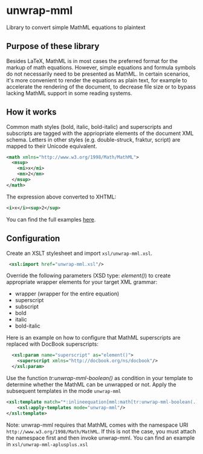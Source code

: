 # unwrap-mml
Library to convert simple MathML equations to plaintext

## Purpose of these library

Besides LaTeX, MathML is in most cases the preferred format for the markup
of math equations. However, simple equations and formula symbols do not
necessarily need to be presented as MathML. In certain scenarios, it's more
convenient to render the equations as plain text, for example to accelerate the
rendering of the document, to decrease file size or to bypass lacking MathML
support in some reading systems.

## How it works

Common math styles (bold, italic, bold-italic) and superscripts and subscripts are
tagged with the appriopriate elements of the document XML schema. Letters in other
styles (e.g. double-struck, fraktur, script) are mapped to their Unicode equivalent.

```xml
<math xmlns="http://www.w3.org/1998/Math/MathML">
  <msup>
    <mi>x</mi>
    <mn>2</mn>
  </msup>
</math>
```

The expression above converted to XHTML:


```xml
<i>x</i><sup>2</sup>
```

You can find the full examples [here](https://github.com/transpect/unwrap-mml/blob/master/example).

## Configuration

Create an XSLT stylesheet and import `xsl/unwrap-mml.xsl`.

```xml
 <xsl:import href="unwrap-mml.xsl"/>
```

Override the following parameters (XSD type: _element()_) to create appropriate
wrapper elements for your target XML grammar:

* wrapper (wrapper for the entire equation)
* superscript
* subscript
* bold
* italic
* bold-italic

Here is an example on how to configure that MathML superscripts are replaced
with DocBook superscripts:

```xml
  <xsl:param name="superscript" as="element()">
    <superscript xmlns="http://docbook.org/ns/docbook"/>
  </xsl:param>
```

Use the function _tr:unwrap-mml-boolean()_ as condition in your template
to determine whether the MathML can be unwrapped or not. Apply the subsequent
templates in the mode `unwrap-mml`

```xml
<xsl:template match="*:inlineequation[mml:math[tr:unwrap-mml-boolean(.)]]">
    <xsl:apply-templates mode="unwrap-mml"/>
</xsl:template>
```

Note: unwrap-mml requires that MathML comes with the namespace URI
`http://www.w3.org/1998/Math/MathML`. If this is not the case, you must attach
the namespace first and then invoke unwrap-mml. You can find an example
in `xsl/unwrap-mml-aplusplus.xsl`

